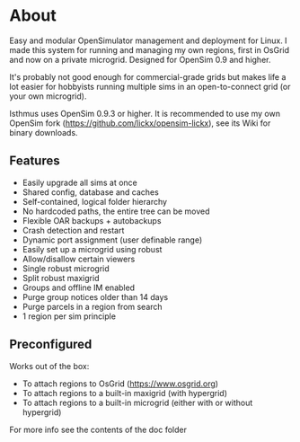 # About
Easy and modular OpenSimulator management and deployment for Linux. I made this system for running and managing my own regions, first in OsGrid and now on a private microgrid. Designed for OpenSim 0.9 and higher.

It's probably not good enough for commercial-grade grids but makes life a lot easier for hobbyists running multiple sims in an open-to-connect grid (or your own microgrid).

Isthmus uses OpenSim 0.9.3 or higher. It is recommended to use my own OpenSim fork (https://github.com/lickx/opensim-lickx), see its Wiki for binary downloads.

## Features
  * Easily upgrade all sims at once
  * Shared config, database and caches
  * Self-contained, logical folder hierarchy
  * No hardcoded paths, the entire tree can be moved
  * Flexible OAR backups + autobackups
  * Crash detection and restart
  * Dynamic port assignment (user definable range)
  * Easily set up a microgrid using robust
  * Allow/disallow certain viewers
  * Single robust microgrid
  * Split robust maxigrid
  * Groups and offline IM enabled
  * Purge group notices older than 14 days
  * Purge parcels in a region from search
  * 1 region per sim principle

## Preconfigured
Works out of the box:

  * To attach regions to OsGrid (https://www.osgrid.org)
  * To attach regions to a built-in maxigrid (with hypergrid)
  * To attach regions to a built-in microgrid (either with or without hypergrid)

For more info see the contents of the doc folder
